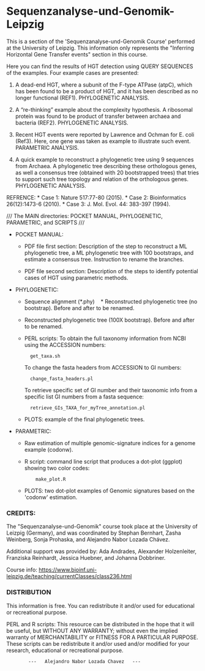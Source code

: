 # Sequenzanalyse-und-Genomik-Leipzig

This is a section of the 'Sequenzanalyse-und-Genomik Course' performed at the University of Leipzig. 
This information only represents the "Inferring Horizontal Gene Transfer events" section in this course.

Here you can find the results of HGT detection using QUERY SEQUENCES of the examples. Four example cases
are presented: 

1) A dead-end HGT, where a subunit of the F-type ATPase (atpC), which has been found to be a product of
   HGT, and it has been described as no longer functional (REF1). PHYLOGENETIC ANALYSIS.

2) A “re-thinking” example about the complexity hypothesis. A ribosomal protein was found to be product
   of transfer between archaea and bacteria (REF2). PHYLOGENETIC ANALYSIS.
 
3) Recent HGT events were reported by Lawrence and Ochman for E. coli (Ref3). Here, one gene was taken as example
   to illustrate such event. PARAMETRIC ANALYSIS.

4) A quick example to reconstruct a phylogenetic tree using 9 sequences from Archaea. A phylogenetic tree
   describing these orthologous genes, as well a consensus tree (obtained with 20 bootstrapped trees) that
   tries to support such tree topology and relation of the orthologous genes. PHYLOGENETIC ANALYSIS.


REFRENCE:
    * Case 1:  Nature 517:77-80 (2015).
    * Case 2:  Bioinformatics 26(12):1473-6 (2010).
    * Case 3:  J. Mol. Evol. 44: 383-397 (1994).





/// The MAIN directories: POCKET MANUAL, PHYLOGENETIC, PARAMETRIC, and SCRIPTS   ///


  - POCKET MANUAL: 
    * PDF file first section:
    Description of the step to reconstruct a ML phylogenetic tree, a ML phylogenetic tree
     with 100 bootstraps, and estimate a consensus tree. Instruction to rename the branches.

    * PDF file second section: 
    Description of the steps to identify potential cases of HGT using parametric methods.
    
  - PHYLOGENETIC: 
    * Sequence alignment (*.phy)
    * Reconstructed phylogenetic tree (no bootstrap). Before and after to be renamed.
    * Reconstructed phylogenetic tree (100X bootstrap). Before and after to be renamed.
    * PERL scripts: 
       To obtain the full taxonomy information from NCBI using the ACCESSION numbers:
    
            get_taxa.sh
      
       To change the fasta headers from ACCESSION to GI numbers:
       
            change_fasta_headers.pl
       
       To retrieve specific set of GI number and their taxonomic info from a specific list GI numbers from a fasta sequence:
       
            retrieve_GIs_TAXA_for_myTree_annotation.pl
       
    * PLOTS: example of the final phylogenetic trees.
          
  - PARAMETRIC:
    * Raw estimation of multiple genomic-signature indices for a genome example (codonw).
    * R script: command line script that produces a dot-plot (ggplot) showing two color codes:
        
              make_plot.R
        
    * PLOTS: two dot-plot examples of Genomic signatures based on the 'codonw' estimation.


### CREDITS:
The "Sequenzanalyse-und-Genomik" course took place at the University of Leizpig (Germany), and was coordinated by Stephan Bernhart, Zasha Weinberg, Sonja Prohaska, and Alejandro Nabor Lozada Chávez.

Additional support was provided by: Ada Andrades, Alexander Holzenleiter, Franziska Reinhardt, Jessica Huebner, and Johanna Dobbriner.

Course info: https://www.bioinf.uni-leipzig.de/teaching/currentClasses/class236.html 


### DISTRIBUTION
This information is free. You can redistribute it and/or used for educational or recreational purpose.

PERL and R scripts: This resource can be distributed in the hope that it will be useful, but WITHOUT ANY WARRANTY;
without even the implied warranty of MERCHANTABILITY or FITNESS FOR A PARTICULAR PURPOSE. These scripts can be
redistribute it and/or used and/or modified for your research, educational or recreational purpose.



			---   Alejandro Nabor Lozada Chavez   ---

